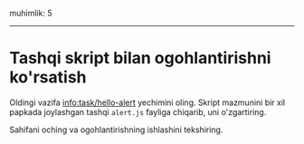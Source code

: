 muhimlik: 5

---

# Tashqi skript bilan ogohlantirishni ko'rsatish

Oldingi vazifa <info:task/hello-alert> yechimini oling. Skript mazmunini bir xil papkada joylashgan tashqi `alert.js` fayliga chiqarib, uni o'zgartiring.

Sahifani oching va ogohlantirishning ishlashini tekshiring.
